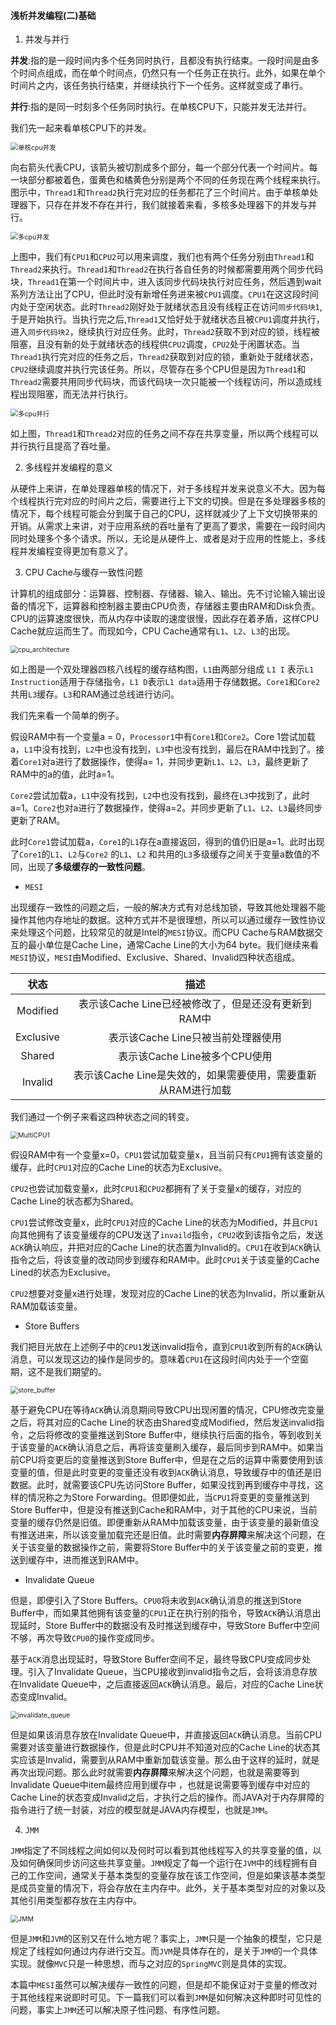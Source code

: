 #### 浅析并发编程(二)基础

1. 并发与并行

  **并发**:指的是一段时间内多个任务同时执行，且都没有执行结束。一段时间是由多个时间点组成，而在单个时间点，仍然只有一个任务正在执行。此外，如果在单个时间片之内，该任务执行结束，并继续执行下一个任务。这样就变成了串行。

  **并行**:指的是同一时刻多个任务同时执行。在单核CPU下，只能并发无法并行。

   我们先一起来看单核CPU下的并发。

<img src="..\resource\pictures\concurrent\single_cpu.png" alt="单核cpu并发" style="zoom:75%;" />

向右箭头代表CPU，该箭头被切割成多个部分，每一个部分代表一个时间片。每一块部分都被着色，蛋黄色和橘黄色分别是两个不同的任务现在两个线程来执行。图示中，`Thread1`和`Thread2`执行完对应的任务都花了三个时间片。由于单核单处理器下，只存在并发不存在并行，我们就接着来看，多核多处理器下的并发与并行。

<img src="..\resource\pictures\concurrent\multicpu_concurrent.png" alt="多cpu并发" style="zoom:75%;" />

 上图中，我们有`CPU1`和`CPU2`可以用来调度，我们也有两个任务分别由`Thread1`和`Thread2`来执行。`Thread1`和`Thread2`在执行各自任务的时候都需要用两个同步代码块，`Thread1`在第一个时间片中，进入该同步代码块执行对应任务，然后遇到wait系列方法让出了CPU，但此时没有新增任务进来被`CPU1`调度。`CPU1`在这这段时间内处于空闲状态。此时`Thread2`刚好处于就绪状态且没有线程正在访问`同步代码块1`,于是开始执行。当执行完之后,`Thread1`又恰好处于就绪状态且被`CPU1`调度并执行，进入`同步代码块2`，继续执行对应任务。此时，`Thread2`获取不到对应的锁，线程被阻塞，且没有新的处于就绪状态的线程供`CPU2`调度，`CPU2`处于闲置状态。当`Thread1`执行完对应的任务之后，`Thread2`获取到对应的锁，重新处于就绪状态，`CPU2`继续调度并执行完该任务。所以，尽管存在多个CPU但是因为`Thread1`和`Thread2`需要共用同步代码块，而该代码块一次只能被一个线程访问，所以造成线程出现阻塞，而无法并行执行。

<img src="..\resource\pictures\concurrent\multicpu_parallel.png" alt="多cpu并行" style="zoom:75%;" />

如上图，`Thread1`和`Thread2`对应的任务之间不存在共享变量，所以两个线程可以并行执行且提高了吞吐量。

2. 多线程并发编程的意义

从硬件上来讲，在单处理器单核的情况下，对于多线程并发来说意义不大。因为每个线程执行完对应的时间片之后，需要进行上下文的切换。但是在多处理器多核的情况下，每个线程可能会分到属于自己的CPU，这样就减少了上下文切换带来的开销。从需求上来讲，对于应用系统的吞吐量有了更高了要求，需要在一段时间内同时处理多个多个请求。所以，无论是从硬件上、或者是对于应用的性能上，多线程并发编程变得更加有意义了。

3. CPU Cache与缓存一致性问题

计算机的组成部分：运算器、控制器、存储器、输入、输出。先不讨论输入输出设备的情况下，运算器和控制器主要由CPU负责，存储器主要由RAM和Disk负责。CPU的运算速度很快，而从内存中读取的速度很慢，因此存在着矛盾，这样CPU Cache就应运而生了。而现如今，CPU Cache通常有`L1`、`L2`、`L3`的出现。

<img src="..\resource\pictures\concurrent\cpu_architecture.png" alt="cpu_architecture" style="zoom:75%;" />

如上图是一个双处理器四核八线程的缓存结构图，`L1`由两部分组成 `L1 I` 表示`L1 Instruction`适用于存储指令，`L1 D`表示`L1 data`适用于存储数据。`Core1`和`Core2`共用`L3`缓存。`L3`和RAM通过总线进行访问。

我们先来看一个简单的例子。

假设RAM中有一个变量a = 0，`Processor1`中有`Core1`和`Core2`。Core 1尝试加载a，`L1`中没有找到，`L2`中也没有找到，`L3`中也没有找到，最后在RAM中找到了。接着`Core1`对a进行了数据操作，使得a= 1，并同步更新`L1`、`L2`、`L3`，最终更新了RAM中的a的值，此时a=1。

`Core2`尝试加载a，`L1`中没有找到，`L2`中也没有找到，最终在`L3`中找到了，此时a=1。`Core2`也对a进行了数据操作，使得a=2。并同步更新了`L1`、`L2`、`L3`最终同步更新了RAM。

此时`Core1`尝试加载a，`Core1`的`L1`存在a直接返回，得到的值仍旧是a=1。此时出现了`Core1`的`L1`、`L2`与`Core2` 的`L1`、`L2` 和共用的`L3`多级缓存之间关于变量a数值的不同，出现了**多级缓存的一致性问题**。

* `MESI`

出现缓存一致性的问题之后，一般的解决方式有对总线加锁，导致其他处理器不能操作其他内存地址的数据。这种方式并不是很理想，所以可以通过缓存一致性协议来处理这个问题，比较常见的就是Intel的`MESI`协议。而CPU Cache与RAM数据交互的最小单位是Cache Line，通常Cache Line的大小为64 byte。我们继续来看`MESI`协议，`MESI`由Modified、Exclusive、Shared、Invalid四种状态组成。

|   状态    |                             描述                             |
| :-------: | :----------------------------------------------------------: |
| Modified  |     表示该Cache Line已经被修改了，但是还没有更新到RAM中      |
| Exclusive |              表示该Cache Line只被当前处理器使用              |
|  Shared   |                表示该Cache Line被多个CPU使用                 |
|  Invalid  | 表示该Cache Line是失效的，如果需要使用，需要重新从RAM进行加载 |

我们通过一个例子来看这四种状态之间的转变。

<img src="..\resource\pictures\concurrent\MultiCPU1.png" alt="MultiCPU1" style="zoom:75%;" />

假设RAM中有一个变量x=0，`CPU1`尝试加载变量x，且当前只有`CPU1`拥有该变量的缓存，此时`CPU1`对应的Cache Line的状态为Exclusive。

`CPU2`也尝试加载变量x，此时`CPU1`和`CPU2`都拥有了关于变量x的缓存，对应的Cache Line的状态都为Shared。

`CPU1`尝试修改变量x，此时`CPU1`对应的Cache Line的状态为Modified，并且`CPU1`向其他拥有了该变量缓存的CPU发送了`invaild`指令，`CPU2`收到该指令之后，发送`ACK`确认响应，并把对应的Cache Line的状态置为Invalid的。`CPU1`在收到`ACK`确认指令之后，将该变量的改动同步到缓存和RAM中。此时`CPU1`关于该变量的Cache Lined的状态为Exclusive。

`CPU2`想要对变量x进行处理，发现对应的Cache Line的状态为Invalid，所以重新从RAM加载该变量。

* Store Buffers

我们把目光放在上述例子中的`CPU1`发送invalid指令，直到`CPU1`收到所有的`ACK`确认消息，可以发现这边的操作是同步的。意味着`CPU1`在这段时间内处于一个空窗期，这不是我们期望的。

<img src="..\resource\pictures\concurrent\store_buffer.png" alt="store_buffer" style="zoom:75%;" />

基于避免CPU在等待`ACK`确认消息期间导致CPU出现闲置的情况，CPU修改完变量之后，将其对应的Cache Line的状态由Shared变成Modified，然后发送invalid指令，之后将修改的变量推送到Store Buffer中，继续执行后面的指令，等到收到关于该变量的`ACK`确认消息之后，再将该变量刷入缓存，最后同步到RAM中。如果当前CPU将变更后的变量推送到Store Buffer中，但是在之后的运算中需要使用到该变量的值，但是此时变更的变量还没有收到`ACK`确认消息，导致缓存中的值还是旧数据。此时，就需要该CPU先访问Store Buffer，如果没找到再到缓存中寻找，这样的情况称之为Store Forwarding。但即便如此，当`CPU1`将变更的变量推送到Store Buffer中，但是没有推送到Cache和RAM中，对于其他的CPU来说，当前变量的缓存仍然是旧值。即便重新从RAM中加载该变量，由于该变量的最新值没有推送进来，所以该变量加载完还是旧值。此时需要**内存屏障**来解决这个问题，在关于该变量的数据操作之前，需要将Store Buffer中的关于该变量之前的变更，推送到缓存中，进而推送到RAM中。

* Invalidate Queue

但是，即便引入了Store Buffers。`CPU0`将未收到`ACK`确认消息的推送到Store Buffer中，而如果其他拥有该变量的`CPU1`正在执行别的指令，导致`ACK`确认消息出现延时，Store Buffer中的数据没有及时推送到缓存中，导致Store Buffer中空间不够，再次导致`CPU0`的操作变成同步。

基于`ACK`消息出现延时，导致Store Buffer空间不足，最终导致CPU变成同步处理。引入了Invalidate Queue，当CPU接收到invalid指令之后，会将该消息存放在Invalidate Queue中，之后直接返回`ACK`确认消息。最后，对应的Cache Line状态变成Invalid。

<img src="..\resource\pictures\concurrent\invalidate_queue.png" alt="invalidate_queue" style="zoom:75%;" />

但是如果该消息存放在Invalidate Queue中，并直接返回`ACK`确认消息。当前CPU需要对该变量进行数据操作，但是此时CPU并不知道对应的Cache Line的状态其实应该是Invalid，需要到从RAM中重新加载该变量。那么由于这样的延时，就是再次出现问题。那么此时就需要**内存屏障**来解决这个问题，也就是需要等到Invalidate Queue中item最终应用到缓存中 ，也就是说需要等到缓存中对应的Cache Line的状态变成Invalid之后，才执行之后的操作。而JAVA对于内存屏障的指令进行了统一封装，对应的模型就是JAVA内存模型，也就是`JMM`。

4. `JMM`

`JMM`指定了不同线程之间如何以及何时可以看到其他线程写入的共享变量的值，以及如何确保同步访问这些共享变量。`JMM`规定了每一个运行在`JVM`中的线程拥有自己的工作空间，通常关于基本类型的变量存放在该工作空间，但是如果该基本类型是成员变量的情况下，将会存放在主内存中。此外，关于基本类型对应的对象以及其他引用类型都存放在主内存中。

<img src="..\resource\pictures\concurrent\JMM.png" alt="JMM" style="zoom:75%;" />

但是`JMM`和`JVM`的区别又在什么地方呢？事实上，`JMM`只是一个抽象的模型，它只是规定了线程如何通过内存进行交互。而`JVM`是具体存在的，是关于`JMM`的一个具体实现。就像`MVC`只是一种思想，而与之对应的`SpringMVC`则是具体的实现。

本篇中`MESI`虽然可以解决缓存一致性的问题，但是却不能保证对于变量的修改对于其他线程来说即时可见。下一篇我们可以看到`JMM`是如何解决这种即时可见性的问题，事实上`JMM`还可以解决原子性问题、有序性问题。











